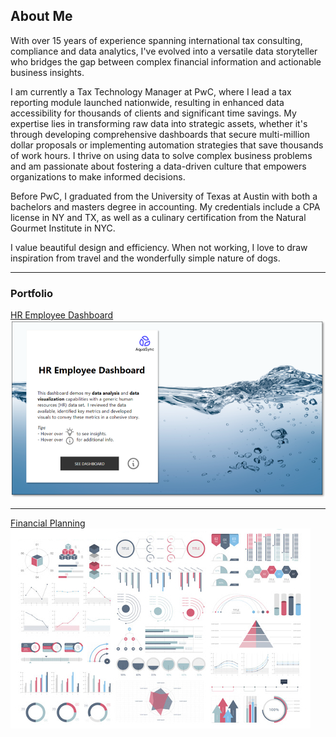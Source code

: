 ## About Me

With over 15 years of experience spanning international tax consulting, compliance and data analytics, I've evolved into a versatile data storyteller who bridges the gap between complex financial information and actionable business insights. 

I am currently a Tax Technology Manager at PwC, where I lead a tax reporting module launched nationwide, resulting in enhanced data accessibility for thousands of clients and significant time savings. My expertise lies in transforming raw data into strategic assets, whether it's through developing comprehensive dashboards that secure multi-million dollar proposals or implementing automation strategies that save thousands of work hours. I thrive on using data to solve complex business problems and am passionate about fostering a data-driven culture that empowers organizations to make informed decisions.

Before PwC, I graduated from the University of Texas at Austin with both a bachelors and masters degree in accounting. My credentials include a CPA license in NY and TX, as well as a culinary certification from the Natural Gourmet Institute in NYC.

I value beautiful design and efficiency. When not working, I love to draw inspiration from travel and the wonderfully simple nature of dogs.

---

### Portfolio 

[HR Employee Dashboard](/HRdashboard_page)
<img src="images/hr-home.png?raw=true"/>

---
[Financial Planning](/financialplanning_page)
<img src="images/dummy_thumbnail.jpg?raw=true"/>

